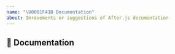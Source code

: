 ```yaml
---
name: "\U0001F41B Documentation"
about: Imrovements or suggestions of After.js documentation
---
```


## 📖 Documentation
